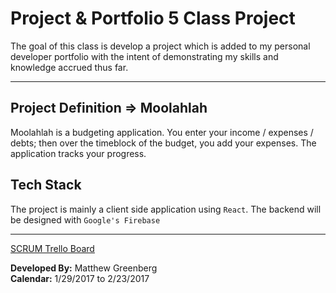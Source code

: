# Project & Portfolio 5 Class Project

The goal of this class is develop a project which is added to my personal developer portfolio with the intent of demonstrating my skills and knowledge accrued thus far.

___

## Project Definition => Moolahlah

Moolahlah is a budgeting application. You enter your income / expenses / debts; then over the timeblock of the budget, you add your expenses. The application tracks your progress.

## Tech Stack

The project is mainly a client side application using `React`. The backend will be designed with `Google's Firebase`

___

[SCRUM Trello Board](https://trello.com/b/Nx2qUX8o)<br>

**Developed By:** Matthew Greenberg<br>
**Calendar:** 1/29/2017 to 2/23/2017

